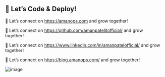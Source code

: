 ##  🚀 Let’s Code & Deploy!

🔗 Let’s connect on https://amanops.com and grow together!

🔗 Let’s connect on https://github.com/amanpatelitofficial/ and grow together!

🔗 Let’s connect on https://www.linkedin.com/in/amanpatelofficial/ and grow together!

🔗 Let’s connect on https://blog.amanops.com/ and grow together!

![image](https://github.com/user-attachments/assets/ad24121c-b991-4612-b673-e232891f57bd)


